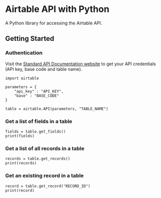 # Airtable API with Python

A Python library for accessing the Airtable API.

## Getting Started

### Authentication

Visit the [Standard API Documentation website](https://airtable.com/api) to get your API credentials (API key, base code and table name).

    import airtable

    parameters = {
        "api_key" : "API_KEY",
        "base" : "BASE_CODE"
    }

    table = airtable.API(parameters, "TABLE_NAME")

### Get a list of fields in a table

    fields = table.get_fields()
    print(fields)

### Get a list of all records in a table

    records = table.get_records()
    print(records)

### Get an existing record in a table

    record = table.get_record("RECORD_ID")
    print(record)
